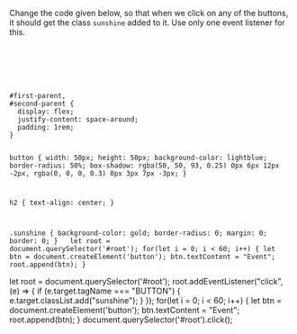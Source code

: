 Change the code given below, so that
when we click on any of the
buttons, it should get the class
`sunshine` added to it.
Use only one event listener for this.

<codeblock language="javascript" type="exercise" testMode="fixedInput">
<code>
<panel language="html">
<div id="root">
</div>
</panel>
<panel language="css">
#first-parent,
#second-parent {
  display: flex;
  justify-content: space-around;
  padding: 1rem;
}

button {
  width: 50px;
  height: 50px;
  background-color: lightblue;
  border-radius: 50%;
  box-shadow: rgba(50, 50, 93, 0.25) 0px 6px 12px -2px, rgba(0, 0, 0, 0.3) 0px 3px 7px -3px;
}

h2 {
  text-align: center;
}

.sunshine {
  background-color: gold;
  border-radius: 0;
  margin: 0;
  border: 0;
}
</panel>
<panel language="javascript">
let root = document.querySelector('#root');
for(let i = 0; i < 60; i++) {
  let btn = document.createElement('button');
  btn.textContent = "Event";
  root.append(btn);
}
</panel>
</code>

<solution>
let root = document.querySelector('#root');
root.addEventListener("click", (e) => {
  if (e.target.tagName === "BUTTON") {
    e.target.classList.add("sunshine");
  }
});
for(let i = 0; i < 60; i++) {
  let btn = document.createElement('button');
  btn.textContent = "Event";
  root.append(btn);
}
</solution>

<domtestevents>
<event>
document.querySelector('#root').click();
</event>
</domtestevents>
</codeblock>